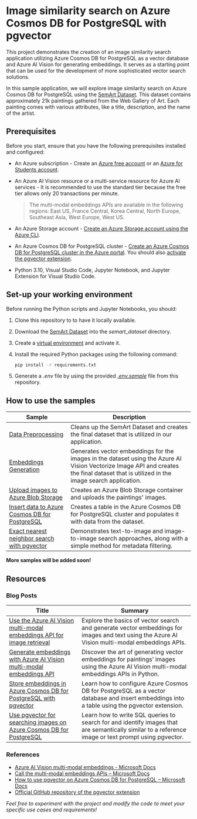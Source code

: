 # Image similarity search on Azure Cosmos DB for PostgreSQL with pgvector

This project demonstrates the creation of an image similarity search application utilizing Azure Cosmos DB for PostgreSQL as a vector database and Azure AI Vision for generating embeddings. It serves as a starting point that can be used for the development of more sophisticated vector search solutions.

In this sample application, we will explore image similarity search on Azure Cosmos DB for PostgreSQL using the [SemArt Dataset](https://researchdata.aston.ac.uk/id/eprint/380/). This dataset contains approximately 21k paintings gathered from the Web Gallery of Art. Each painting comes with various attributes, like a title, description, and the name of the artist.

## Prerequisites

Before you start, ensure that you have the following prerequisites installed and configured:

* An Azure subscription - Create an [Azure free account](https://azure.microsoft.com/free/?WT.mc_id=AI-MVP-5004971) or an [Azure for Students account](https://azure.microsoft.com/free/students/?WT.mc_id=AI-MVP-5004971).

* An Azure AI Vision resource or a multi-service resource for Azure AI services - It is recommended to use the standard tier because the free tier allows only 20 transactions per minute.

    > The multi-modal embeddings APIs are available in the following regions: East US, France Central, Korea Central, North Europe, Southeast Asia, West Europe, West US.

* An Azure Storage account - [Create an Azure Storage account using the Azure CLI](https://learn.microsoft.com/azure/storage/blobs/storage-quickstart-blobs-cli?WT.mc_id=AI-MVP-5004971).

* An Azure Cosmos DB for PostgreSQL cluster - [Create an Azure Cosmos DB for PostgreSQL cluster in the Azure portal](https://learn.microsoft.com/azure/cosmos-db/postgresql/quickstart-create-portal?tabs=direct&WT.mc_id=AI-MVP-5004971). You should also [activate the pgvector extension](https://learn.microsoft.com/azure/cosmos-db/postgresql/howto-use-pgvector?WT.mc_id=AI-MVP-5004971#enable-extension).

* Python 3.10, Visual Studio Code, Jupyter Notebook, and Jupyter Extension for Visual Studio Code.

## Set-up your working environment

Before running the Python scripts and Jupyter Notebooks, you should:

1. Clone this repository to to have it locally available.

2. Download the [SemArt Dataset](https://researchdata.aston.ac.uk/id/eprint/380/) into the *semart_dataset* directory.

3. Create a [virtual environment](https://docs.python.org/3/library/venv.html) and activate it.

4. Install the required Python packages using the following command:

    ```bash
    pip install -r requirements.txt
    ```

5. Generate a *.env* file by using the provided *[.env.sample](.env.sample)* file from this repository.

## How to use the samples

| Sample | Description |
| ------ | ----------- |
| [Data Preprocessing](data_processing/data_preprocessing.ipynb) | Cleans up the SemArt Dataset and creates the final dataset that is utilized in our application. |
| [Embeddings Generation](data_processing/generate_embeddings.py) | Generates vector embeddings for the images in the dataset using the Azure AI Vision Vectorize Image API and creates the final dataset that is utilized in the image search application. |
| [Upload images to Azure Blob Storage](data_upload/upload_images_to_blob.py) | Creates an Azure Blob Storage container and uploads the paintings' images. |
| [Insert data to Azure Cosmos DB for PostgreSQL](data_upload/upload_data_to_postgresql.py) | Creates a table in the Azure Cosmos DB for PostgreSQL cluster and populates it with data from the dataset. |
| [Exact nearest neighbor search with pgvector](vector_search_samples/image_search.ipynb) | Demonstrates text-to-image and image-to-image search approaches, along with a simple method for metadata filtering. |

**More samples will be added soon!**

## Resources

### Blog Posts

| Title | Summary |
| ----- | ------- |
| [Use the Azure AI Vision multi-modal embeddings API for image retrieval](https://sfoteini.github.io/blog/use-the-azure-ai-vision-multi-modal-embeddings-api-for-image-retrieval/) | Explore the basics of vector search and generate vector embeddings for images and text using the Azure AI Vision multi-modal embeddings APIs. |
| [Generate embeddings with Azure AI Vision multi-modal embeddings API](https://sfoteini.github.io/blog/generate-embeddings-with-azure-ai-vision-multi-modal-embeddings-api/) | Discover the art of generating vector embeddings for paintings’ images using the Azure AI Vision multi-modal embeddings APIs in Python. |
| [Store embeddings in Azure Cosmos DB for PostgreSQL with pgvector](https://sfoteini.github.io/blog/store-embeddings-in-azure-cosmos-db-for-postgresql-with-pgvector/) | Learn how to configure Azure Cosmos DB for PostgreSQL as a vector database and insert embeddings into a table using the pgvector extension. |
| [Use pgvector for searching images on Azure Cosmos DB for PostgreSQL](https://sfoteini.github.io/blog/use-pgvector-for-searching-images-on-azure-cosmos-db-for-postgresql/) | Learn how to write SQL queries to search for and identify images that are semantically similar to a reference image or text prompt using pgvector. |

### References

* [Azure AI Vision multi-modal embeddings - Microsoft Docs](https://learn.microsoft.com/azure/ai-services/computer-vision/concept-image-retrieval?WT.mc_id=AI-MVP-5004971)
* [Call the multi-modal embeddings APIs – Microsoft Docs](https://learn.microsoft.com/azure/ai-services/computer-vision/how-to/image-retrieval?WT.mc_id=AI-MVP-5004971&tabs=python)
* [How to use pgvector on Azure Cosmos DB for PostgreSQL – Microsoft Docs](https://learn.microsoft.com/azure/cosmos-db/postgresql/howto-use-pgvector?WT.mc_id=AI-MVP-5004971)
* [Official GitHub repository of the pgvector extension](https://github.com/pgvector/pgvector)

*Feel free to experiment with the project and modify the code to meet your specific use cases and requirements!*
